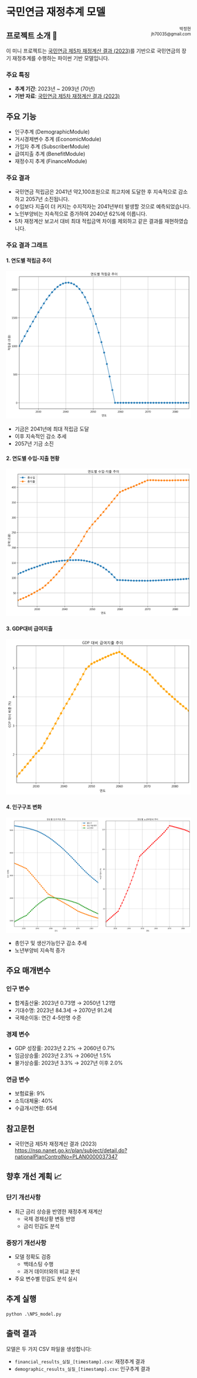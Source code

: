 # 국민연금 재정추계 모델 



<div style="float: right; font-size: 0.8em; text-align: right;">
박정현<br>
jh70035@gmail.com<br>

</div>


## 프로젝트 소개 🚀

이 미니 프로젝트는 [국민연금 제5차 재정계산 결과 (2023)](https://nsp.nanet.go.kr/plan/subject/detail.do?nationalPlanControlNo=PLAN0000037347)를 기반으로 국민연금의 장기 재정추계를 수행하는 파이썬 기반 모델입니다. 

### 주요 특징
- **추계 기간**: 2023년 ~ 2093년 (70년)
- **기반 자료**: [국민연금 제5차 재정계산 결과 (2023)](https://nsp.nanet.go.kr/plan/subject/detail.do?nationalPlanControlNo=PLAN0000037347)

## 주요 기능
- 인구추계 (DemographicModule)
- 거시경제변수 추계 (EconomicModule)
- 가입자 추계 (SubscriberModule)
- 급여지출 추계 (BenefitModule)
- 재정수지 추계 (FinanceModule)

### 주요 결과
- 국민연금 적립금은 2041년 약2,100조원으로 최고치에 도달한 후 지속적으로 감소하고 2057년 소진됩니다.
- 수입보다 지출이 더 커지는 수지적자는 2041년부터 발생할 것으로 예측되었습니다. 
- 노인부양비는 지속적으로 증가하여 2040년 62%에 이릅니다. 
- 5차 재정계산 보고서 대비 최대 적립금액 차이를 제외하고  같은 결과를 재현하였습니다. 

### 주요 결과 그래프

#### 1. 연도별 적립금 추이
![적립금 결과](./images/nps_reserve_fund.png)
- 기금은 2041년에 최대 적립금 도달
- 이후 지속적인 감소 추세
- 2057년 기금 소진

#### 2. 연도별 수입-지출 현황
![수입-지출 결과](./images/nps_revenue_expenditure.png)

#### 3. GDP대비 급여지출
![인구추계 결과](./images/nps_gdp_expenditure.png)


#### 4. 인구구조 변화
![인구추계 결과](./images/nps_demographic_indicators.png)
- 총인구 및 생산가능인구 감소 추세
- 노년부양비 지속적 증가



## 주요 매개변수
### 인구 변수
- 합계출산율: 2023년 0.73명 → 2050년 1.21명
- 기대수명: 2023년 84.3세 → 2070년 91.2세
- 국제순이동: 연간 4-5만명 수준

### 경제 변수
- GDP 성장률: 2023년 2.2% → 2060년 0.7%
- 임금상승률: 2023년 2.3% → 2060년 1.5%
- 물가상승률: 2023년 3.3% → 2027년 이후 2.0%

### 연금 변수
- 보험료율: 9%
- 소득대체율: 40%
- 수급개시연령: 65세

## 참고문헌
- 국민연금 제5차 재정계산 결과 (2023)
https://nsp.nanet.go.kr/plan/subject/detail.do?nationalPlanControlNo=PLAN0000037347


## 향후 개선 계획 📈

### 단기 개선사항
- 최근 금리 상승을 반영한 재정추계 재계산
  - 국제 경제상황 변동 반영
  - 금리 민감도 분석

### 중장기 개선사항
- 모델 정확도 검증
  - 백테스팅 수행
  - 과거 데이터와의 비교 분석
- 주요 변수별 민감도 분석 실시


## 추계 실행
```python .\NPS_model.py```


## 출력 결과
모델은 두 가지 CSV 파일을 생성합니다:
- `financial_results_실질_[timestamp].csv`: 재정추계 결과
- `demographic_results_실질_[timestamp].csv`: 인구추계 결과